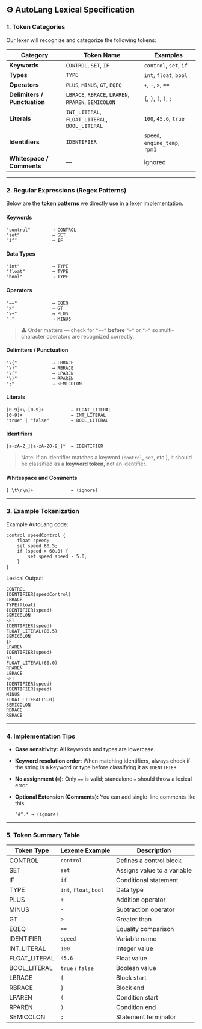 ## ⚙️ **AutoLang Lexical Specification**

### **1. Token Categories**

Our lexer will recognize and categorize the following tokens:

| Category                     | Token Name                                          | Examples                       |
| ---------------------------- | --------------------------------------------------- | ------------------------------ |
| **Keywords**                 | `CONTROL`, `SET`, `IF`                              | `control`, `set`, `if`         |
| **Types**                    | `TYPE`                                              | `int`, `float`, `bool`         |
| **Operators**                | `PLUS`, `MINUS`, `GT`, `EQEQ`                       | `+`, `-`, `>`, `==`            |
| **Delimiters / Punctuation** | `LBRACE`, `RBRACE`, `LPAREN`, `RPAREN`, `SEMICOLON` | `{`, `}`, `(`, `)`, `;`        |
| **Literals**                 | `INT_LITERAL`, `FLOAT_LITERAL`, `BOOL_LITERAL`      | `100`, `45.6`, `true`          |
| **Identifiers**              | `IDENTIFIER`                                        | `speed`, `engine_temp`, `rpm1` |
| **Whitespace / Comments**    | —                                                   | ignored                        |

---

### **2. Regular Expressions (Regex Patterns)**

Below are the **token patterns** we directly use in a lexer implementation.

#### **Keywords**

```
"control"        → CONTROL
"set"            → SET
"if"             → IF
```

#### **Data Types**

```
"int"            → TYPE
"float"          → TYPE
"bool"           → TYPE
```

#### **Operators**

```
"=="             → EQEQ
">"              → GT
"\+"             → PLUS
"-"              → MINUS
```

> ⚠️ Order matters — check for `"=="` **before** `"="` or `">"` so multi-character operators are recognized correctly.

#### **Delimiters / Punctuation**

```
"\{"             → LBRACE
"\}"             → RBRACE
"\("             → LPAREN
"\)"             → RPAREN
";"              → SEMICOLON
```

#### **Literals**

```
[0-9]+\.[0-9]+          → FLOAT_LITERAL
[0-9]+                  → INT_LITERAL
"true" | "false"        → BOOL_LITERAL
```

#### **Identifiers**

```
[a-zA-Z_][a-zA-Z0-9_]*  → IDENTIFIER
```

> Note: If an identifier matches a keyword (`control`, `set`, etc.), it should be classified as a **keyword token**, not an identifier.

#### **Whitespace and Comments**

```
[ \t\r\n]+              → (ignore)
```

---

### **3. Example Tokenization**

Example AutoLang code:

```autolang
control speedControl {
    float speed;
    set speed 80.5;
    if (speed > 60.0) {
        set speed speed - 5.0;
    }
}
```

Lexical Output:

```
CONTROL
IDENTIFIER(speedControl)
LBRACE
TYPE(float)
IDENTIFIER(speed)
SEMICOLON
SET
IDENTIFIER(speed)
FLOAT_LITERAL(80.5)
SEMICOLON
IF
LPAREN
IDENTIFIER(speed)
GT
FLOAT_LITERAL(60.0)
RPAREN
LBRACE
SET
IDENTIFIER(speed)
IDENTIFIER(speed)
MINUS
FLOAT_LITERAL(5.0)
SEMICOLON
RBRACE
RBRACE
```

---

### **4. Implementation Tips**

* **Case sensitivity:** All keywords and types are lowercase.
* **Keyword resolution order:**
  When matching identifiers, always check if the string is a keyword or type before classifying it as `IDENTIFIER`.
* **No assignment (`=`):**
  Only `==` is valid; standalone `=` should throw a lexical error.
* **Optional Extension (Comments):**
  You can add single-line comments like this:

  ```
  "#".* → (ignore)
  ```

---

### **5. Token Summary Table**

| Token Type    | Lexeme Example         | Description                 |
| ------------- | ---------------------- | --------------------------- |
| CONTROL       | `control`              | Defines a control block     |
| SET           | `set`                  | Assigns value to a variable |
| IF            | `if`                   | Conditional statement       |
| TYPE          | `int`, `float`, `bool` | Data type                   |
| PLUS          | `+`                    | Addition operator           |
| MINUS         | `-`                    | Subtraction operator        |
| GT            | `>`                    | Greater than                |
| EQEQ          | `==`                   | Equality comparison         |
| IDENTIFIER    | `speed`                | Variable name               |
| INT_LITERAL   | `100`                  | Integer value               |
| FLOAT_LITERAL | `45.6`                 | Float value                 |
| BOOL_LITERAL  | `true` / `false`       | Boolean value               |
| LBRACE        | `{`                    | Block start                 |
| RBRACE        | `}`                    | Block end                   |
| LPAREN        | `(`                    | Condition start             |
| RPAREN        | `)`                    | Condition end               |
| SEMICOLON     | `;`                    | Statement terminator        |



